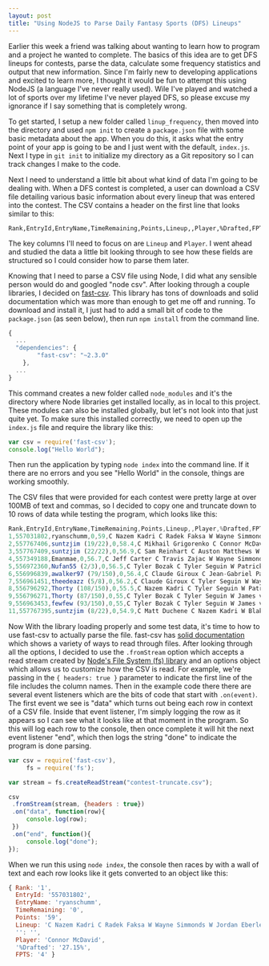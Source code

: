 ```yaml
---
layout: post
title: "Using NodeJS to Parse Daily Fantasy Sports (DFS) Lineups"
---
```


Earlier this week a friend was talking about wanting to learn how to program and a project he wanted to complete. The basics of this idea are to get DFS lineups for contests, parse the data, calculate some frequency statistics and output that new information. Since I'm fairly new to developing applications and excited to learn more, I thought it would be fun to attempt this using NodeJS (a language I've never really used). Wile I've played and watched a lot of sports over my lifetime I've never played DFS, so please excuse my ignorance if I say something that is completely wrong.

To get started, I setup a new folder called `linup_frequency`, then moved into the directory and used `npm init` to create a `package.json` file with some basic metadata about the app.  When you do this, it asks what the entry point of your app is going to be and I just went with the default, `index.js`.  Next I type in `git init` to initialize my directory as a Git repository so I can track changes I make to the code.  

Next I need to understand a little bit about what kind of data I'm going to be dealing with.  When a DFS contest is completed, a user can download a CSV file detailing various basic information about every lineup that was entered into the contest.  The CSV contains a header on the first line that looks similar to this:

```
Rank,EntryId,EntryName,TimeRemaining,Points,Lineup,,Player,%Drafted,FPTS
```

The key columns I'll need to focus on are `Lineup` and `Player`.  I went ahead and studied the data a little bit looking through to see how these fields are structured so I could consider how to parse them later.  

Knowing that I need to parse a CSV file using Node, I did what any sensible person would do and googled "node csv".  After looking through a couple libraries, I decided on [fast-csv](https://www.npmjs.com/package/fast-csv).  This library has tons of downloads and solid documentation which was more than enough to get me off and running.  To download and install it, I just had to add a small bit of code to the `package.json` (as seen below), then run `npm install` from the command line.

```javascript
{
  ...
  "dependencies": {
		"fast-csv": "~2.3.0"
	},
  ...
}
```

This command creates a new folder called `node_modules` and it's the directory where Node libraries get installed locally, as in local to this project.  These modules can also be installed globally, but let's not look into that just quite yet.  To make sure this installed correctly, we need to open up the `index.js` file and require the library like this:

```javascript
var csv = require('fast-csv');
console.log("Hello World");
```
Then run the application by typing `node index` into the command line.  If it there are no errors and you see "Hello World" in the console, things are working smoothly.

The CSV files that were provided for each contest were pretty large at over 100MB of text and commas, so I decided to copy one and truncate down to 10 rows of data while testing the program, which looks like this:

```javascript
Rank,EntryId,EntryName,TimeRemaining,Points,Lineup,,Player,%Drafted,FPTS
1,557031802,ryanschumm,0,59,C Nazem Kadri C Radek Faksa W Wayne Simmonds W Jordan Eberle W Mitchell Marner D Radko Gudas D Morgan Rielly G Keith Kinkaid UTIL Mark Scheifele,,Connor McDavid,27.15%,4
2,557767406,suntzjim (19/22),0,58.4,C Mikhail Grigorenko C Connor McDavid W Blake Wheeler W Wayne Simmonds W Patrick Maroon D Radko Gudas D Morgan Rielly G Craig Anderson UTIL Nikolaj Ehlers,,Oscar Klefbom,19.68%,0.5
3,557767409,suntzjim (22/22),0,56.9,C Sam Reinhart C Auston Matthews W Blake Wheeler W Wayne Simmonds W Patrick Maroon D Radko Gudas D Morgan Rielly G Braden Holtby UTIL Nikolaj Ehlers,,Patrick Maroon,19.38%,5.5
4,557349188,Emanmae,0,56.7,C Jeff Carter C Travis Zajac W Wayne Simmonds W Jordan Eberle W Marcus Johansson D Radko Gudas D Morgan Rielly G Anders Nilsson UTIL Blake Wheeler,,Jordan Eberle,18.58%,4
5,556972360,Nufan55 (2/3),0,56.5,C Tyler Bozak C Tyler Seguin W Patrick Eaves W Jamie Benn W Mitchell Marner D Radko Gudas D Morgan Rielly G Keith Kinkaid UTIL James van Riemsdyk,,Keith Kinkaid,17.60%,7
6,556996839,awalker97 (79/150),0,56.4,C Claude Giroux C Jean-Gabriel Pageau W Wayne Simmonds W Zack Smith W Brayden Schenn D Erik Karlsson D Morgan Rielly G Craig Anderson UTIL Ryan Dzingel,,Claude Giroux,17.41%,3.5
7,556961451,theedeazz (5/8),0,56.2,C Claude Giroux C Tyler Seguin W Wayne Simmonds W Tyler Pitlick W Antoine Roussel D Morgan Rielly D Shayne Gostisbehere G Anders Nilsson UTIL Patrick Eaves,,Patrik Laine,15.87%,1
8,556796292,Thorty (108/150),0,55.5,C Nazem Kadri C Tyler Seguin W Patrick Eaves W Antoine Roussel W Leo Komarov D Erik Karlsson D Morgan Rielly G Frederik Andersen UTIL Connor Brown,,Nikolaj Ehlers,15.83%,4.5
9,556796271,Thorty (87/150),0,55,C Tyler Bozak C Tyler Seguin W James van Riemsdyk W Antoine Roussel W Mitchell Marner D Erik Karlsson D Morgan Rielly G Frederik Andersen UTIL Patrick Eaves,,Jakub Voracek,15.51%,0
9,556963453,fewfew (93/150),0,55,C Tyler Bozak C Tyler Seguin W James van Riemsdyk W Antoine Roussel W Mitchell Marner D Erik Karlsson D Morgan Rielly G Frederik Andersen UTIL Patrick Eaves,,James van Riemsdyk,15.33%,3
11,557767395,suntzjim (8/22),0,54.9,C Matt Duchene C Nazem Kadri W Blake Wheeler W Wayne Simmonds W Patrick Maroon D Oscar Klefbom D Morgan Rielly G Craig Anderson UTIL Nikolaj Ehlers,,Anders Nilsson,15.17%,6.2
```

Now With the library loading properly and some test data, it's time to how to use fast-csv to actually parse the file.  fast-csv has [solid documentation](https://www.npmjs.com/package/fast-csv) which shows a variety of ways to read through files.  After looking through all the options, I decided to use the `.fromStream` option which accepts a read stream created by [Node's File System (fs) library](https://nodejs.org/api/fs.html) and an options object which allows us to customize how the CSV is read.  For example, we're passing in the `{ headers: true }` parameter to indicate the first line of the file includes the column names.  Then in the example code there there are several event listeners which are the bits of code that start with `.on(event)`.  The first event we see is "data" which turns out being each row in context of a CSV file.  Inside that event listener, I'm simply logging the row as it appears so I can see what it looks like at that moment in the program.  So this will log each row to the console, then once complete it will hit the next event listener "end", which then logs the string "done" to indicate the program is done parsing.

```javascript
var csv = require('fast-csv'),
     fs = require('fs');

var stream = fs.createReadStream("contest-truncate.csv");

csv
 .fromStream(stream, {headers : true})
 .on("data", function(row){
     console.log(row);
 })
 .on("end", function(){
     console.log("done");
});
```

When we run this using `node index`, the console then races by with a wall of text and each row looks like it gets converted to an object like this:

 ```javascript
 { Rank: '1',
   EntryId: '557031802',
   EntryName: 'ryanschumm',
   TimeRemaining: '0',
   Points: '59',
   Lineup: 'C Nazem Kadri C Radek Faksa W Wayne Simmonds W Jordan Eberle W Mitchell Marner D Radko Gudas D Morgan Rielly G Keith Kinkaid UTIL Mark Scheifele',
   '': '',
   Player: 'Connor McDavid',
   '%Drafted': '27.15%',
   FPTS: '4' }
 ```
